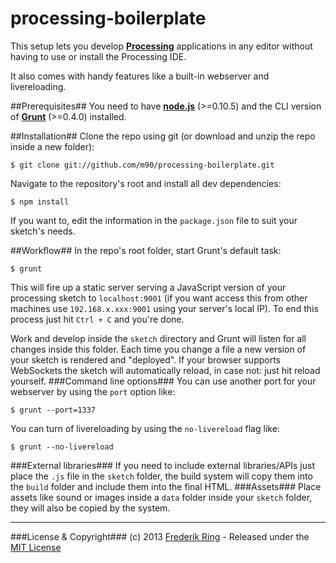 processing-boilerplate
======================

This setup lets you develop **[Processing](http://www.processing.org)** applications in any editor without having to use or install the Processing IDE.

It also comes with handy features like a built-in webserver and livereloading.

##Prerequisites##
You need to have **[node.js](http://nodejs.org)** (>=0.10.5) and the CLI version of **[Grunt](http://gruntjs.com)** (>=0.4.0) installed.

##Installation##
Clone the repo using git (or download and unzip the repo inside a new folder):
```
$ git clone git://github.com/m90/processing-boilerplate.git
```
Navigate to the repository's root and install all dev dependencies:
```
$ npm install
```
If you want to, edit the information in the `package.json` file to suit your sketch's needs.

##Workflow##
In the repo's root folder, start Grunt's default task:
```
$ grunt
```
This will fire up a static server serving a JavaScript version of your processing sketch to `localhost:9001` (if you want access this from other machines use `192.168.x.xxx:9001` using your server's local IP). To end this process just hit `Ctrl + C` and you're done.

Work and develop inside the `sketch` directory and Grunt will listen for all changes inside this folder. Each time you change a file a new version of your sketch is rendered and "deployed". If your browser supports WebSockets the sketch will automatically reload, in case not: just hit reload yourself.
###Command line options###
You can use another port for your webserver by using the `port` option like:
```
$ grunt --port=1337
```
You can turn of livereloading by using the `no-livereload` flag like:
```
$ grunt --no-livereload
```
###External libraries###
If you need to include external libraries/APIs just place the `.js` file in the `sketch` folder, the build system will copy them into the `build` folder and include them into the final HTML.
###Assets###
Place assets like sound or images inside a `data` folder inside your `sketch` folder, they will also be copied by the system.
***
###License & Copyright###
(c) 2013 [Frederik Ring](http://www.frederikring.com) - Released under the [MIT License](http://opensource.org/licenses/MIT)
